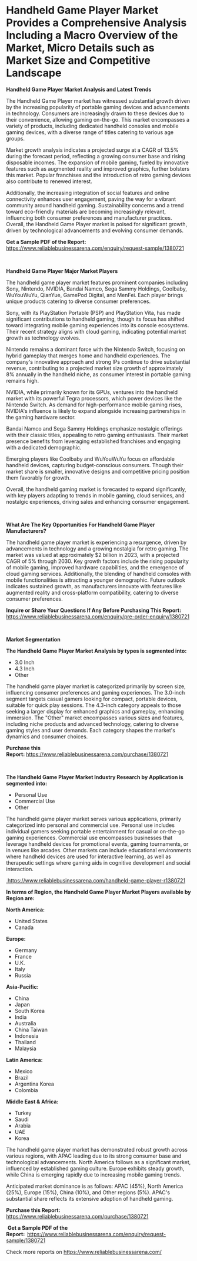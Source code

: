 <p><h1>Handheld Game Player Market Provides a Comprehensive Analysis Including a Macro Overview of the Market, Micro Details such as Market Size and Competitive Landscape</h1></p><p><strong>Handheld Game Player Market Analysis and Latest Trends</strong></p>
<p><p>The Handheld Game Player market has witnessed substantial growth driven by the increasing popularity of portable gaming devices and advancements in technology. Consumers are increasingly drawn to these devices due to their convenience, allowing gaming on-the-go. This market encompasses a variety of products, including dedicated handheld consoles and mobile gaming devices, with a diverse range of titles catering to various age groups.</p><p>Market growth analysis indicates a projected surge at a CAGR of 13.5% during the forecast period, reflecting a growing consumer base and rising disposable incomes. The expansion of mobile gaming, fueled by innovative features such as augmented reality and improved graphics, further bolsters this market. Popular franchises and the introduction of retro gaming devices also contribute to renewed interest.</p><p>Additionally, the increasing integration of social features and online connectivity enhances user engagement, paving the way for a vibrant community around handheld gaming. Sustainability concerns and a trend toward eco-friendly materials are becoming increasingly relevant, influencing both consumer preferences and manufacturer practices. Overall, the Handheld Game Player market is poised for significant growth, driven by technological advancements and evolving consumer demands.</p></p>
<p><strong>Get a Sample PDF of the Report:&nbsp;</strong> <a href="https://www.reliablebusinessarena.com/enquiry/request-sample/1380721?utm_campaign=3566&utm_medium=2&utm_source=Github&utm_content=ia&utm_term=05042025&utm_id=handheld-game-player">https://www.reliablebusinessarena.com/enquiry/request-sample/1380721</a></p>
<p>&nbsp;</p>
<p><strong>Handheld Game Player Major Market Players</strong></p>
<p><p>The handheld game player market features prominent companies including Sony, Nintendo, NVIDIA, Bandai Namco, Sega Sammy Holdings, Coolbaby, WuYouWuYu, QianYue, GamePod Digital, and MenFei. Each player brings unique products catering to diverse consumer preferences.</p><p>Sony, with its PlayStation Portable (PSP) and PlayStation Vita, has made significant contributions to handheld gaming, though its focus has shifted toward integrating mobile gaming experiences into its console ecosystems. Their recent strategy aligns with cloud gaming, indicating potential market growth as technology evolves.</p><p>Nintendo remains a dominant force with the Nintendo Switch, focusing on hybrid gameplay that merges home and handheld experiences. The company's innovative approach and strong IPs continue to drive substantial revenue, contributing to a projected market size growth of approximately 8% annually in the handheld niche, as consumer interest in portable gaming remains high.</p><p>NVIDIA, while primarily known for its GPUs, ventures into the handheld market with its powerful Tegra processors, which power devices like the Nintendo Switch. As demand for high-performance mobile gaming rises, NVIDIA's influence is likely to expand alongside increasing partnerships in the gaming hardware sector.</p><p>Bandai Namco and Sega Sammy Holdings emphasize nostalgic offerings with their classic titles, appealing to retro gaming enthusiasts. Their market presence benefits from leveraging established franchises and engaging with a dedicated demographic.</p><p>Emerging players like Coolbaby and WuYouWuYu focus on affordable handheld devices, capturing budget-conscious consumers. Though their market share is smaller, innovative designs and competitive pricing position them favorably for growth.</p><p>Overall, the handheld gaming market is forecasted to expand significantly, with key players adapting to trends in mobile gaming, cloud services, and nostalgic experiences, driving sales and enhancing consumer engagement.</p></p>
<p>&nbsp;</p>
<p><strong>What Are The Key Opportunities For Handheld Game Player Manufacturers?</strong></p>
<p><p>The handheld game player market is experiencing a resurgence, driven by advancements in technology and a growing nostalgia for retro gaming. The market was valued at approximately $2 billion in 2023, with a projected CAGR of 5% through 2030. Key growth factors include the rising popularity of mobile gaming, improved hardware capabilities, and the emergence of cloud gaming services. Additionally, the blending of handheld consoles with mobile functionalities is attracting a younger demographic. Future outlook indicates sustained growth, as manufacturers innovate with features like augmented reality and cross-platform compatibility, catering to diverse consumer preferences.</p></p>
<p><strong>Inquire or Share Your Questions If Any Before Purchasing This Report:</strong> <a href="https://www.reliablebusinessarena.com/enquiry/pre-order-enquiry/1380721?utm_campaign=3566&utm_medium=2&utm_source=Github&utm_content=ia&utm_term=05042025&utm_id=handheld-game-player">https://www.reliablebusinessarena.com/enquiry/pre-order-enquiry/1380721</a></p>
<p>&nbsp;</p>
<p><strong>Market Segmentation</strong></p>
<p><strong>The Handheld Game Player Market Analysis by types is segmented into:</strong></p>
<p><ul><li>3.0 Inch</li><li>4.3 Inch</li><li>Other</li></ul></p>
<p><p>The handheld game player market is categorized primarily by screen size, influencing consumer preferences and gaming experiences. The 3.0-inch segment targets casual gamers looking for compact, portable devices, suitable for quick play sessions. The 4.3-inch category appeals to those seeking a larger display for enhanced graphics and gameplay, enhancing immersion. The "Other" market encompasses various sizes and features, including niche products and advanced technology, catering to diverse gaming styles and user demands. Each category shapes the market's dynamics and consumer choices.</p></p>
<p><strong>Purchase this Report:&nbsp;</strong><a href="https://www.reliablebusinessarena.com/purchase/1380721?utm_campaign=3566&utm_medium=2&utm_source=Github&utm_content=ia&utm_term=05042025&utm_id=handheld-game-player">https://www.reliablebusinessarena.com/purchase/1380721</a></p>
<p>&nbsp;</p>
<p><strong>The Handheld Game Player Market Industry Research by Application is segmented into:</strong></p>
<p><ul><li>Personal Use</li><li>Commercial Use</li><li>Other</li></ul></p>
<p><p>The handheld game player market serves various applications, primarily categorized into personal and commercial use. Personal use includes individual gamers seeking portable entertainment for casual or on-the-go gaming experiences. Commercial use encompasses businesses that leverage handheld devices for promotional events, gaming tournaments, or in venues like arcades. Other markets can include educational environments where handheld devices are used for interactive learning, as well as therapeutic settings where gaming aids in cognitive development and social interaction.</p></p>
<p><a href="https://www.reliablebusinessarena.com/handheld-game-player-r1380721?utm_campaign=3566&utm_medium=2&utm_source=Github&utm_content=ia&utm_term=05042025&utm_id=handheld-game-player">&nbsp;https://www.reliablebusinessarena.com/handheld-game-player-r1380721</a></p>
<p><strong>In terms of Region, the Handheld Game Player Market Players available by Region are:</strong></p>
<p>
    <p> <strong> North America: </strong>
        <ul>
            <li>United States</li>
            <li>Canada</li>
        </ul>
        </p> 
    <p> <strong> Europe: </strong>
        <ul>
            <li>Germany</li>
            <li>France</li>
            <li>U.K.</li>
            <li>Italy</li>
            <li>Russia</li>
        </ul>
        </p> 
    <p> <strong> Asia-Pacific: </strong>
        <ul>
            <li>China</li>
            <li>Japan</li>
            <li>South Korea</li>
            <li>India</li>
            <li>Australia</li>
            <li>China Taiwan</li>
            <li>Indonesia</li>
            <li>Thailand</li>
            <li>Malaysia</li>
        </ul>
        </p> 
    <p> <strong> Latin America: </strong>
        <ul>
            <li>Mexico</li>
            <li>Brazil</li>
            <li>Argentina Korea</li>
            <li>Colombia</li>
        </ul>
        </p> 
    <p> <strong> Middle East & Africa: </strong>
        <ul>
            <li>Turkey</li>
            <li>Saudi</li>
            <li>Arabia</li>
            <li>UAE</li>
            <li>Korea</li>
        </ul>
    </p>
    </p>
<p><p>The handheld game player market has demonstrated robust growth across various regions, with APAC leading due to its strong consumer base and technological advancements. North America follows as a significant market, influenced by established gaming culture. Europe exhibits steady growth, while China is emerging rapidly due to increasing mobile gaming trends. </p><p>Anticipated market dominance is as follows: APAC (45%), North America (25%), Europe (15%), China (10%), and Other regions (5%). APAC's substantial share reflects its extensive adoption of handheld gaming.</p></p>
<p><strong>Purchase this Report: </strong><a href="https://www.reliablebusinessarena.com/purchase/1380721?utm_campaign=3566&utm_medium=2&utm_source=Github&utm_content=ia&utm_term=05042025&utm_id=handheld-game-player">https://www.reliablebusinessarena.com/purchase/1380721</a></p>
<p>&nbsp;<strong>Get a Sample PDF of the Report:&nbsp;&nbsp;</strong><a href="https://www.reliablebusinessarena.com/enquiry/request-sample/1380721?utm_campaign=3566&utm_medium=2&utm_source=Github&utm_content=ia&utm_term=05042025&utm_id=handheld-game-player">https://www.reliablebusinessarena.com/enquiry/request-sample/1380721</a></p>
<p><strong></strong></p>
<p>Check more reports on <a href="https://www.reliablebusinessarena.com/?utm_campaign=3566&utm_medium=2&utm_source=Github&utm_content=ia&utm_term=05042025&utm_id=handheld-game-player">https://www.reliablebusinessarena.com/</a></p>